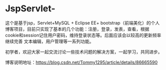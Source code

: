 # JspServlet-
这个是基于jsp，Servlet+MySQL + Eclipse EE+ bootstrap（前端美化）的个人博客项目，目前只实现了基本的几个功能：注册，登录，发表，查看，根据cookie和session记住用户密码，维持登录状态等。后面应该会以较高的更新频率继续完善 文本编辑，用户管理等一系列功能。

初学者，欢迎大家一起交流讨论一些技术问题的解决方案，一起学习，共同进步。

博客说明地址：https://blog.csdn.net/Tommy1295/article/details/86665590
